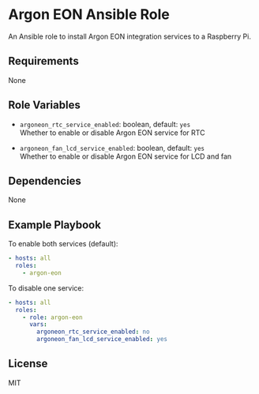 Argon EON Ansible Role
======================

An Ansible role to install Argon EON integration services to a Raspberry Pi.

Requirements
------------

None

Role Variables
--------------

- `argoneon_rtc_service_enabled`: boolean, default: `yes`  
Whether to enable or disable Argon EON service for RTC

- `argoneon_fan_lcd_service_enabled`: boolean, default: `yes`  
Whether to enable or disable Argon EON service for LCD and fan

Dependencies
------------

None

Example Playbook
----------------

To enable both services (default):
```yaml
- hosts: all
  roles:
    - argon-eon
```

To disable one service:
```yaml
- hosts: all
  roles:
    - role: argon-eon
      vars:
        argoneon_rtc_service_enabled: no
        argoneon_fan_lcd_service_enabled: yes
```

License
-------

MIT
